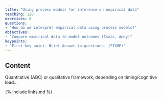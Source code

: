 ```yaml
---
title: "Using process models for inference on empirical data"
teaching: 120
exercises: 0
questions:
- "How do we interpret empirical data using process models?"
objectives:
- "Compare empirical data to model outcomes (Isaac, Andy)"
keypoints:
- "First key point. Brief Answer to questions. (FIXME)"
---
```




## Content

Quantitative (ABC) or qualitative framework, depending on timing/cognitive load...

{% include links.md %}

